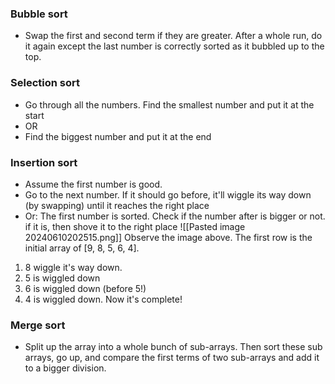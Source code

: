 ### Bubble sort
* Swap the first and second term if they are greater. After a whole run, do it again except the last number is correctly sorted as it bubbled up to the top.
### Selection sort
* Go through all the numbers. Find the smallest number and put it at the start 
* OR
* Find the biggest number and put it at the end
### Insertion sort
* Assume the first number is good.
* Go to the next number. If it should go before, it'll wiggle its way down (by swapping) until it reaches the right place
* Or:  The first number is sorted. Check if the number after is bigger or not. if it is, then shove it to the right place 
![[Pasted image 20240610202515.png]]
Observe the image above. The first row is the initial array of \[9, 8, 5, 6, 4]. 
1. 8 wiggle it's way down.
2. 5 is wiggled down
3. 6 is wiggled down (before 5!)
4. 4 is wiggled down. Now it's complete!
### Merge sort
 * Split up the array into a whole bunch of sub-arrays. Then sort these sub arrays, go up, and compare the first terms of two sub-arrays and add it to a bigger division. 